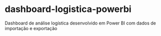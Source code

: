 # dashboard-logistica-powerbi
Dashboard de análise logística desenvolvido em Power BI com dados de importação e exportação
